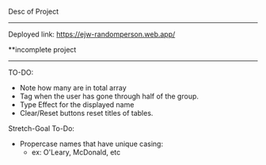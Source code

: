 Desc of Project
***********
Deployed link: https://ejw-randomperson.web.app/

**incomplete project



***********

TO-DO:
 - Note how many are in total array
 - Tag when the user has gone through half of the group.
 - Type Effect for the displayed name
 - Clear/Reset buttons reset titles of tables.

Stretch-Goal To-Do:
 - Propercase names that have unique casing: 
    - ex: O'Leary, McDonald, etc
